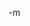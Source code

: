 <a href="http://xkcd.com/c276.html"><img src="http://www.earthvssoup.com/sp3w/uploaded_images/linelengths-778446.jpg" border="0" alt="" /></a><br/>
-m